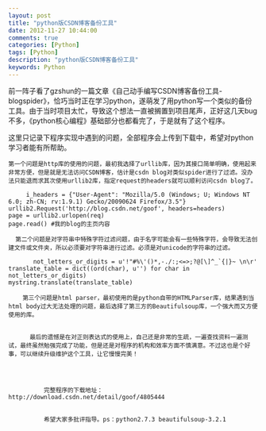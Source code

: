 ```yaml
---
layout: post
title: "python版CSDN博客备份工具"
date: 2012-11-27 10:44:00 
comments: true
categories: [Python]
tags: [Python]
description: "python版CSDN博客备份工具"
keywords: Python
---
```



 前一阵子看了gzshun的一篇文章《自己动手编写CSDN博客备份工具-blogspider》，恰巧当时正在学习python，遂萌发了用python写一个类似的备份工具。由于当时项目太忙，导致这个想法一直被搁置到项目尾声，正好这几天bug不多，《python核心编程》基础部分也都看完了，于是就有了这个程序。
 
  这里只记录下程序实现中遇到的问题，全部程序会上传到下载中，希望对python学习者能有所帮助。
  
   
    第一个问题是http库的使用的问题，最初我选择了urllib库，因为其接口简单明确，使用起来非常方便，但是就是无法访问CSDN博客，估计是csdn blog对类似spider进行了过滤。没办法只能退而求其次使用urllib2库，指定request的headers就可以顺利访问csdn blog了。
    
         i_headers = {"User-Agent": "Mozilla/5.0 (Windows; U; Windows NT 6.0; zh-CN; rv:1.9.1) Gecko/20090624 Firefox/3.5"}
    urllib2.Request('http://blog.csdn.net/goof', headers=headers)
    page = urllib2.urlopen(req)
    page.read() #我的blog的主页内容
     
      第二个问题是对字符串中特殊字符过滤问题，由于名字可能会有一些特殊字符，会导致无法创建文件或文件夹，所以必须要对字符串进行过滤。必须是对unicode的字符串的过滤。
      
           not_letters_or_digits = u'!"#%\'()*,-./:;<=>;?@[\]^_`{|}~ \n\r'
    translate_table = dict((ord(char), u'') for char in not_letters_or_digits)
    mystring.translate(translate_table)
       
        第三个问题是html parser，最初使用的是python自带的HTMLParser库，结果遇到当html body过大无法处理的问题，最后选择了第三方的Beautifulsoup库，一个强大而又方便使用的库。
        
         
          最后的遗憾是在对正则表达式的使用上，自己还是非常的生疏，一遍查找资料一遍测试，最终虽然勉强完成了功能，但是还是对程序的机构和效率方面不慎满意。不过这也是个好事，可以继续升级维护这个工具，让它慢慢完美！
          
           
            
             
              完整程序的下载地址：http://download.csdn.net/detail/goof/4805444
             
             
              希望大家多批评指导。ps：python2.7.3 beautifulsoup-3.2.1
             
             
              
               
                
                
               
              
             
            
           
          
         
        
       
      
     
    
   
  
 


